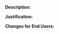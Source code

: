 <!-- Create an issue before opening a pull request! -->

__**Description:**__ <br />
<!-- Describe the changes made in this pull request. -->

__**Justification:**__ <br />
<!-- Justify why these changes are being made. -->

__**Changes for End Users:**__ <br />
<!-- 